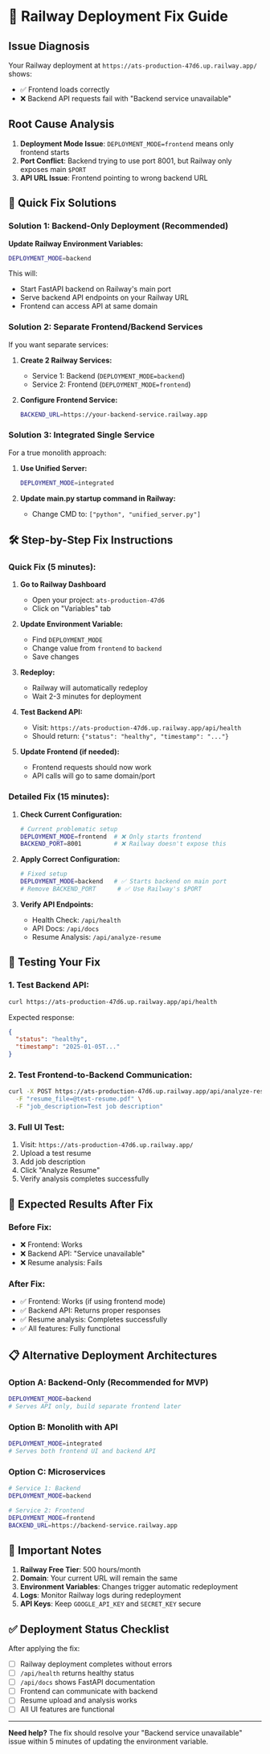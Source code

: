 # 🔧 Railway Deployment Fix Guide

## Issue Diagnosis
Your Railway deployment at `https://ats-production-47d6.up.railway.app/` shows:
- ✅ Frontend loads correctly
- ❌ Backend API requests fail with "Backend service unavailable"

## Root Cause Analysis
1. **Deployment Mode Issue**: `DEPLOYMENT_MODE=frontend` means only frontend starts
2. **Port Conflict**: Backend trying to use port 8001, but Railway only exposes main `$PORT`
3. **API URL Issue**: Frontend pointing to wrong backend URL

## 🎯 Quick Fix Solutions

### **Solution 1: Backend-Only Deployment (Recommended)**

**Update Railway Environment Variables:**
```bash
DEPLOYMENT_MODE=backend
```

This will:
- Start FastAPI backend on Railway's main port
- Serve backend API endpoints on your Railway URL
- Frontend can access API at same domain

### **Solution 2: Separate Frontend/Backend Services**

If you want separate services:

1. **Create 2 Railway Services:**
   - Service 1: Backend (`DEPLOYMENT_MODE=backend`)
   - Service 2: Frontend (`DEPLOYMENT_MODE=frontend`)

2. **Configure Frontend Service:**
   ```bash
   BACKEND_URL=https://your-backend-service.railway.app
   ```

### **Solution 3: Integrated Single Service**

For a true monolith approach:

1. **Use Unified Server:**
   ```bash
   DEPLOYMENT_MODE=integrated
   ```

2. **Update main.py startup command in Railway:**
   - Change CMD to: `["python", "unified_server.py"]`

## 🛠️ Step-by-Step Fix Instructions

### **Quick Fix (5 minutes):**

1. **Go to Railway Dashboard**
   - Open your project: `ats-production-47d6`
   - Click on "Variables" tab

2. **Update Environment Variable:**
   - Find `DEPLOYMENT_MODE`
   - Change value from `frontend` to `backend`
   - Save changes

3. **Redeploy:**
   - Railway will automatically redeploy
   - Wait 2-3 minutes for deployment

4. **Test Backend API:**
   - Visit: `https://ats-production-47d6.up.railway.app/api/health`
   - Should return: `{"status": "healthy", "timestamp": "..."}`

5. **Update Frontend (if needed):**
   - Frontend requests should now work
   - API calls will go to same domain/port

### **Detailed Fix (15 minutes):**

1. **Check Current Configuration:**
   ```bash
   # Current problematic setup
   DEPLOYMENT_MODE=frontend  # ❌ Only starts frontend
   BACKEND_PORT=8001         # ❌ Railway doesn't expose this
   ```

2. **Apply Correct Configuration:**
   ```bash
   # Fixed setup
   DEPLOYMENT_MODE=backend   # ✅ Starts backend on main port
   # Remove BACKEND_PORT      # ✅ Use Railway's $PORT
   ```

3. **Verify API Endpoints:**
   - Health Check: `/api/health`
   - API Docs: `/api/docs`  
   - Resume Analysis: `/api/analyze-resume`

## 🧪 Testing Your Fix

### **1. Test Backend API:**
```bash
curl https://ats-production-47d6.up.railway.app/api/health
```

Expected response:
```json
{
  "status": "healthy", 
  "timestamp": "2025-01-05T..."
}
```

### **2. Test Frontend-to-Backend Communication:**
```bash
curl -X POST https://ats-production-47d6.up.railway.app/api/analyze-resume \
  -F "resume_file=@test-resume.pdf" \
  -F "job_description=Test job description"
```

### **3. Full UI Test:**
1. Visit: `https://ats-production-47d6.up.railway.app/`
2. Upload a test resume
3. Add job description
4. Click "Analyze Resume"
5. Verify analysis completes successfully

## 🎯 Expected Results After Fix

### **Before Fix:**
- ❌ Frontend: Works
- ❌ Backend API: "Service unavailable"
- ❌ Resume analysis: Fails

### **After Fix:**
- ✅ Frontend: Works (if using frontend mode)
- ✅ Backend API: Returns proper responses
- ✅ Resume analysis: Completes successfully
- ✅ All features: Fully functional

## 📋 Alternative Deployment Architectures

### **Option A: Backend-Only (Recommended for MVP)**
```bash
DEPLOYMENT_MODE=backend
# Serves API only, build separate frontend later
```

### **Option B: Monolith with API**
```bash
DEPLOYMENT_MODE=integrated  
# Serves both frontend UI and backend API
```

### **Option C: Microservices**
```bash
# Service 1: Backend
DEPLOYMENT_MODE=backend

# Service 2: Frontend  
DEPLOYMENT_MODE=frontend
BACKEND_URL=https://backend-service.railway.app
```

## 🚨 Important Notes

1. **Railway Free Tier**: 500 hours/month
2. **Domain**: Your current URL will remain the same
3. **Environment Variables**: Changes trigger automatic redeployment
4. **Logs**: Monitor Railway logs during redeployment
5. **API Keys**: Keep `GOOGLE_API_KEY` and `SECRET_KEY` secure

## ✅ Deployment Status Checklist

After applying the fix:

- [ ] Railway deployment completes without errors
- [ ] `/api/health` returns healthy status
- [ ] `/api/docs` shows FastAPI documentation
- [ ] Frontend can communicate with backend
- [ ] Resume upload and analysis works
- [ ] All UI features are functional

---

**Need help?** The fix should resolve your "Backend service unavailable" issue within 5 minutes of updating the environment variable.
